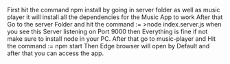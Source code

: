 First hit the command npm install by going in server folder as well as music player it will install all the dependencies for the Music App to work
After that Go to the server Folder and hit the command := >node index.server.js  when you see this Server listening on Port 9000 then Everything is fine if not make sure to install node in your PC.
After that go to music-player and Hit the command := npm start
Then Edge browser will open by Default and after that you can access the app.
